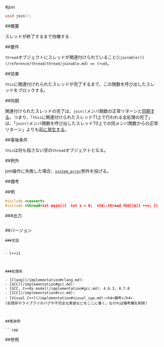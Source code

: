 #join
```cpp
void join();
```

##概要

スレッドが終了するまで待機する


##要件

`thread`オブジェクトにスレッドが関連付けられていること(`[joinable()](/reference/thread/thread/joinable.md) == true`)。


##効果

`this`に関連付けれられたスレッドが完了するまで、この関数を呼び出したスレッドをブロックする。


##同期

関連付けられたスレッドの完了は、`join()`メンバ関数の正常リターンと<u>同期する</u>。つまり、「`this`に関連付けられたスレッドT1上で行われる全処理の完了」は、「`join()`メンバ関数を呼び出したスレッドT0上での同メンバ関数からの正常リターン」よりも<u>前に発生する</u>。


##事後条件

`this`は何も指さない空の`thread`オブジェクトとなる。


##例外

join操作に失敗した場合、[`system_error`](/reference/system_error/system_error.md)例外を投げる。



##備考



##例

```cpp
#include <cassert>
#include <thread>int main(){  int x = 0;  std::thread thd([&]{ ++x; });  // ここでxにアクセスするとdata raceにより未定義動作  thd.join();  // 別スレッド上で行われた全処理が完了している  assert(x == 1);   return 0;}
```

###出力

```cpp
```

##バージョン
```
###言語


- C++11



###処理系

- [Clang](/implementation#clang.md):
- [GCC](/implementation#gcc.md):
- [GCC, C++0x mode](/implementation#gcc.md): 4.6.3, 4.7.0
- [ICC](/implementation#icc.md):
- [Visual C++](/implementation#visual_cpp.md):<h4>備考</h4>
(処理系やライブラリのバグや不完全な実装などをここに書く。なければ備考欄を削除)



##実装例

```cpp
```

##参照
```